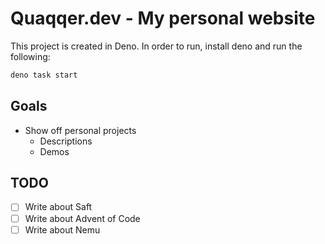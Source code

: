 # Quaqqer.dev - My personal website

This project is created in Deno. In order to run, install deno and run the
following:

```sh
deno task start
```

## Goals

- Show off personal projects
  - Descriptions
  - Demos

## TODO

- [ ] Write about Saft
- [ ] Write about Advent of Code
- [ ] Write about Nemu
